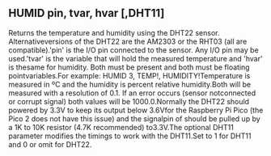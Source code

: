 ## HUMID pin, tvar, hvar [,DHT11]

Returns the temperature and humidity using the DHT22 sensor. Alternativeversions of the DHT22 are the AM2303 or the RHT03 (all are compatible).'pin' is the I/O pin connected to the sensor. Any I/O pin may be used.'tvar' is the variable that will hold the measured temperature and 'hvar' is thesame for humidity. Both must be present and both must be floating pointvariables.For example: HUMID 3, TEMP!, HUMIDITY!Temperature is measured in ºC and the humidity is percent relative humidity.Both will be measured with a resolution of 0.1. If an error occurs (sensor notconnected or corrupt signal) both values will be 1000.0.Normally the DHT22 should powered by 3.3V to keep its output below 3.6Vfor the Raspberry Pi Pico (the Pico 2 does not have this issue) and the signalpin of should be pulled up by a 1K to 10K resistor (4.7K recommended) to3.3V.The optional DHT11 parameter modifies the timings to work with the DHT11.Set to 1 for DHT11 and 0 or omit for DHT22.